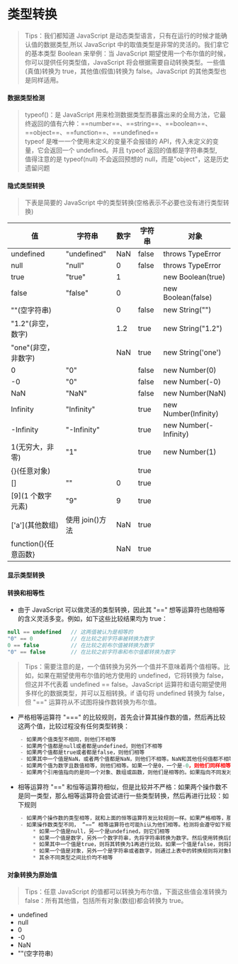 # 类型转换

> Tips：我们都知道 JavaScript 是动态类型语言，只有在运行的时候才能确认值的数据类型,所以 JavaScript 中的取值类型是非常的灵活的。我们拿它的基本类型 Boolean 来举例：当 JavaScript 期望使用一个布尔值的时候，你可以提供任何类型值，JavaScript 将会根据需要自动转换类型。一些值(真值)转换为 true，其他值(假值)转换为 false。JavaScript 的其他类型也是同样适用。

#### 数据类型检测

> typeof()：是 JavaScript 用来检测数据类型而暴露出来的全局方法，它最终返回的值有六种：==number==、==string==、==boolean==、==object==、==function==、==undefined== <br /> typeof 是唯一一个使用未定义的变量不会报错的 API，传入未定义的变量，它会返回一个 undefined。并且 typeof 返回的值都是字符串类型,</br >
> 值得注意的是 typeof(null) 不会返回预想的 null，而是"object"，这是历史遗留问题

#### 隐式类型转换

> 下表是简要的 JavaScript 中的类型转换(空格表示不必要也没有进行类型转换)

| 值                   | 字符串          | 数字 | 字符串 | 对象                  |
| -------------------- | --------------- | ---- | ------ | --------------------- |
| undefined            | "undefined"     | NaN  | false  | throws TypeError      |
| null                 | "null"          | 0    | false  | throws TypeError      |
| true                 | "true"          | 1    |        | new Boolean(true)     |
| false                | "false"         | 0    |        | new Boolean(false)    |
| ""(空字符串)         |                 | 0    | false  | new String("")        |
| "1.2"(非空，数字)    |                 | 1.2  | true   | new String("1.2")     |
| "one"(非空，非数字)  |                 | NaN  | true   | new String('one')     |
| 0                    | "0"             |      | false  | new Number(0)         |
| -0                   | "0"             |      | false  | new Number(-0)        |
| NaN                  | "NaN"           |      | false  | new Number(NaN)       |
| Infinity             | "Infinity"      |      | true   | new Number(Infinity)  |
| -Infinity            | "-Infinity"     |      | true   | new Number(-Infinity) |
| 1(无穷大，非零)      | "1"             |      | true   | new Number(1)         |
| {}(任意对象)         |                 |      | true   |
| \[\]                 | ""              | 0    | true   |
| \[9\](1 个数字元素)  | "9"             | 9    | true   |
| \['a'\](其他数组)    | 使用 join()方法 | NaN  | true   |
| function(){任意函数} |                 | NaN  | true   |

#### 显示类型转换

#### 转换和相等性

- 由于 JavaScript 可以做灵活的类型转换，因此其 "==" 想等运算符也随相等的含义灵活多变。例如，如下这些比较结果均为 true：

```JavaScript
null == undefined   // 这两值被认为是相等的
"0" == 0            // 在比较之前字符串被转换为数字
0 == false          // 在比较之前布尔值被转换为数字
"0" == false        // 在比较之前字符串和布尔值都转换为数字
```

> Tips：需要注意的是，一个值转换为另外一个值并不意味着两个值相等。比如，如果在期望使用布尔值的地方使用的 undefined，它将转换为 false，但这并不代表着 undefined == false。JavaScript 运算符和语句期望使用多样化的数据类型，并可以互相转换。if 语句将 undefined 转换为 false，但 "==" 运算符从不试图将操作数转换为布尔值。

- 严格相等运算符 "===" 的比较规则，首先会计算其操作数的值，然后再比较这两个值，比较过程没有任何类型转换：

```JavaScript
    - 如果两个值类型不相同，则他们不相等
    - 如果两个值都是null或者都是undefined，则他们不相等
    - 如果两个值都是true或者都是false，则他们相等
    - 如果其中一个值是NaN，或者两个值都是NaN，则他们不相等。NaN和其他任何值都不相等，包括它本身！所以可以通过 x!==x判断x是否为NaN，只有x为NaN的时候，这个表达式的结果才是true
    - 如果两个值为数字且数值相等，则他们相等。如果一个是0，一个是-0，则他们同样相等
    - 如果两个引用值指向的是同一个对象、数组或函数，则他们是相等的。如果指向不同发对象，则他们是不相等的，尽管两个对象的具有完全一样的属性和方法。
```

- 相等运算符 "==" 和恒等运算符相似，但是比较并不严格：如果两个操作数不是同一类型，那么相等运算符会尝试进行一些类型转换，然后再进行比较：如下规则

```JavaScript
    - 如果两个操作数的类型相等，就和上面的恒等运算符发比较规则一样。如果严格相等，那么比较结果就相等。如果不严格相等，则比较结果不相等
    - 如果操作数类型不同， “==” 相等运算符也可能hi认为他们相等。检测将会遵守如下规则和类型转换：
        * 如果一个值是null，另一个是undefined，则它们相等
        * 如果一个值是数字，另外一个数字符串，先将字符串转换为数字。然后使用转换后的值进行比较
        * 如果其中一个值是true，则将其转换为1再进行比较。如果一个值是false，则将其转换为0在进行比较
        * 如果一个值是对象，另外一个是字符串或者数字，则通过上表中的转换规则将对象转换为原始值，然后再进行比较。
        * 其余不同类型之间比价均不相等
```

#### 对象转换为原始值

> Tips：任意 JavaScript 的值都可以转换为布尔值，下面这些值会准转换为 false：所有其他值，包括所有对象(数组)都会转换为 true。<br/>

- undefined
- null
- 0
- -0
- NaN
- ""(空字符串)
